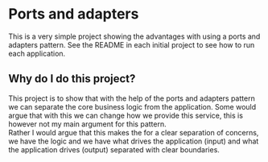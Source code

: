 # Ports and adapters

This is a very simple project showing the advantages with using a ports and adapters pattern.
See the README in each initial project to see how to run each application.

## Why do I do this project?

This project is to show that with the help of the ports and adapters pattern we can separate 
the core business logic from the application. 
Some would argue that with this we can change how we provide this service, this is however not my main 
argument for this pattern.  
Rather I would argue that this makes the for a clear separation of concerns, we have the logic and we have what 
drives the application (input) and what the application drives (output) separated with clear boundaries.
